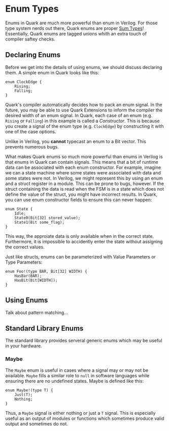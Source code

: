 # Enum Types

Enums in Quark are much more powerful than enum in Verilog. For those type system nerds
out there, Quark enums are proper [Sum Types](https://en.wikipedia.org/wiki/Tagged_union)!
Essentially, Quark enums are tagged unions whith an extra touch of compiler saftey checks.

## Declaring Enums

Before we get into the details of using enums, we should discuss declaring them. A simple
enum in Quark looks like this:

```
enum ClockEdge {
    Rising;
    Falling;
}
```

Quark's compiler automatically decides how to pack an enum signal. In the future, you may
be able to use Quark Extensions to inform the compiler the desired width of an enum signal.
In Quark, each case of an enum (e.g. `Rising` or `Falling`) in this example is called a 
_Constructor_. This is because you create a signal of the enum type (e.g. `ClockEdge`) by
constructing it with one of the case options.

Unlike in Verilog, you **cannot** typecast an enum to a Bit vector. This prevents numerous
bugs.

What makes Quark enums so much more powerful than enums in Verilog is that enums in Quark
can contain signals. This means that a bit of runtime data can be associated with each
enum constructor. For example, imagine we can a state machine where some states were
associated with data and some states were not. In Verilog, we might represent this by
using an enum and a struct register in a module. This can be prone to bugs, however. If
the struct containing the data is read when the FSM is in a state which does not define 
the value of the struct, you might have incorrect results. In Quark, you can use enum
constructor fields to ensure this can never happen:

```
enum State {
    Idle;
    State0(Bit[32] stored_value);
    State1(Bit some_flag);
}
```

This way, the approiate data is only available when in the correct state. Furthermore,
it is impossible to accidently enter the state without assigning the correct values.

Just like structs, enums can be parameterized with Value Parameters or Type Parameters:

```
enum Foo!(type BAR, Bit[32] WIDTH) {
    HasBar(BAR);
    HasBit(Bit[WIDTH]);
}
```

## Using Enums

Talk about pattern matching... 

## Standard Library Enums

The standard library provides serveral generic enums which may be useful in your hardware.

### Maybe

The `Maybe` enum is useful in cases where a signal may or may not be available. `Maybe` fills
a similar role to `null` in software languages while ensuring there are no undefined states. Maybe
is defined like this:

```
enum Maybe!(type T) {
    Just(T);
    Nothing;
}
```
Thus, a `Maybe` signal is either nothing or just a `T` signal. This is especially useful as an
output of modules or functions which sometimes produce valid output and sometimes do not.